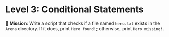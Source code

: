 # Level 3: Conditional Statements

🎯 **Mission**: Write a script that checks if a file named `hero.txt` exists in the `Arena` directory. If it does, print `Hero found!`; otherwise, print `Hero missing!`.
